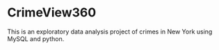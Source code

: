 # CrimeView360
This is an exploratory data analysis project of crimes in New York using MySQL and python.